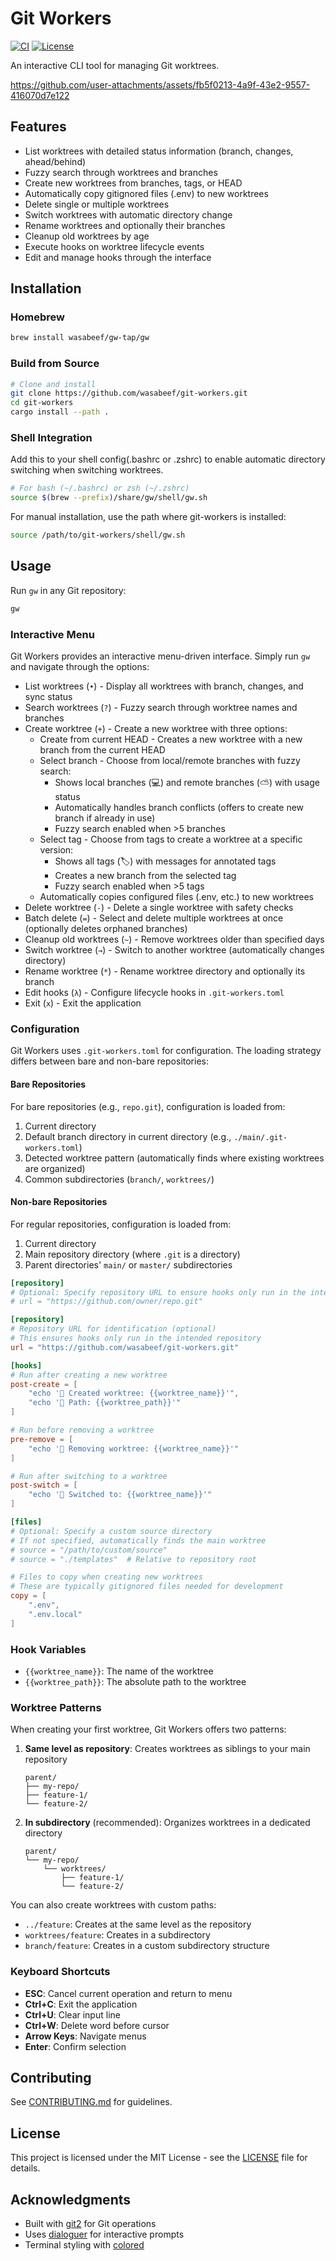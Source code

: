 # Git Workers

[![CI](https://github.com/wasabeef/git-workers/actions/workflows/ci.yml/badge.svg)](https://github.com/wasabeef/git-workers/actions/workflows/ci.yml)
[![License](https://img.shields.io/badge/license-MIT-blue.svg)](LICENSE)

An interactive CLI tool for managing Git worktrees.

https://github.com/user-attachments/assets/fb5f0213-4a9f-43e2-9557-416070d7e122

## Features

- List worktrees with detailed status information (branch, changes, ahead/behind)
- Fuzzy search through worktrees and branches
- Create new worktrees from branches, tags, or HEAD
- Automatically copy gitignored files (.env) to new worktrees
- Delete single or multiple worktrees
- Switch worktrees with automatic directory change
- Rename worktrees and optionally their branches
- Cleanup old worktrees by age
- Execute hooks on worktree lifecycle events
- Edit and manage hooks through the interface

## Installation

### Homebrew

```bash
brew install wasabeef/gw-tap/gw
```

### Build from Source

```bash
# Clone and install
git clone https://github.com/wasabeef/git-workers.git
cd git-workers
cargo install --path .
```

### Shell Integration

Add this to your shell config(.bashrc or .zshrc) to enable automatic directory switching when switching worktrees.

```bash
# For bash (~/.bashrc) or zsh (~/.zshrc)
source $(brew --prefix)/share/gw/shell/gw.sh
```

For manual installation, use the path where git-workers is installed:

```bash
source /path/to/git-workers/shell/gw.sh
```

## Usage

Run `gw` in any Git repository:

```bash
gw
```

### Interactive Menu

Git Workers provides an interactive menu-driven interface. Simply run `gw` and navigate through the options:

- List worktrees (`•`) - Display all worktrees with branch, changes, and sync status
- Search worktrees (`?`) - Fuzzy search through worktree names and branches
- Create worktree (`+`) - Create a new worktree with three options:
  - Create from current HEAD - Creates a new worktree with a new branch from the current HEAD
  - Select branch - Choose from local/remote branches with fuzzy search:
    - Shows local branches (💻) and remote branches (⛅️) with usage status
    - Automatically handles branch conflicts (offers to create new branch if already in use)
    - Fuzzy search enabled when >5 branches
  - Select tag - Choose from tags to create a worktree at a specific version:
    - Shows all tags (🏷️) with messages for annotated tags
    - Creates a new branch from the selected tag
    - Fuzzy search enabled when >5 tags
  - Automatically copies configured files (.env, etc.) to new worktrees
- Delete worktree (`-`) - Delete a single worktree with safety checks
- Batch delete (`=`) - Select and delete multiple worktrees at once (optionally deletes orphaned branches)
- Cleanup old worktrees (`~`) - Remove worktrees older than specified days
- Switch worktree (`→`) - Switch to another worktree (automatically changes directory)
- Rename worktree (`*`) - Rename worktree directory and optionally its branch
- Edit hooks (`λ`) - Configure lifecycle hooks in `.git-workers.toml`
- Exit (`x`) - Exit the application

### Configuration

Git Workers uses `.git-workers.toml` for configuration. The loading strategy differs between bare and non-bare repositories:

#### Bare Repositories

For bare repositories (e.g., `repo.git`), configuration is loaded from:

1. Current directory
2. Default branch directory in current directory (e.g., `./main/.git-workers.toml`)
3. Detected worktree pattern (automatically finds where existing worktrees are organized)
4. Common subdirectories (`branch/`, `worktrees/`)

#### Non-bare Repositories

For regular repositories, configuration is loaded from:

1. Current directory
2. Main repository directory (where `.git` is a directory)
3. Parent directories' `main/` or `master/` subdirectories

```toml
[repository]
# Optional: Specify repository URL to ensure hooks only run in the intended repository
# url = "https://github.com/owner/repo.git"

[repository]
# Repository URL for identification (optional)
# This ensures hooks only run in the intended repository
url = "https://github.com/wasabeef/git-workers.git"

[hooks]
# Run after creating a new worktree
post-create = [
    "echo '🤖 Created worktree: {{worktree_name}}'",
    "echo '🤖 Path: {{worktree_path}}'"
]

# Run before removing a worktree
pre-remove = [
    "echo '🤖 Removing worktree: {{worktree_name}}'"
]

# Run after switching to a worktree
post-switch = [
    "echo '🤖 Switched to: {{worktree_name}}'"
]

[files]
# Optional: Specify a custom source directory
# If not specified, automatically finds the main worktree
# source = "/path/to/custom/source"
# source = "./templates"  # Relative to repository root

# Files to copy when creating new worktrees
# These are typically gitignored files needed for development
copy = [
    ".env",
    ".env.local"
]
```

### Hook Variables

- `{{worktree_name}}`: The name of the worktree
- `{{worktree_path}}`: The absolute path to the worktree

### Worktree Patterns

When creating your first worktree, Git Workers offers two patterns:

1. **Same level as repository**: Creates worktrees as siblings to your main repository

   ```
   parent/
   ├── my-repo/
   ├── feature-1/
   └── feature-2/
   ```

2. **In subdirectory** (recommended): Organizes worktrees in a dedicated directory
   ```
   parent/
   └── my-repo/
       └── worktrees/
           ├── feature-1/
           └── feature-2/
   ```

You can also create worktrees with custom paths:

- `../feature`: Creates at the same level as the repository
- `worktrees/feature`: Creates in a subdirectory
- `branch/feature`: Creates in a custom subdirectory structure

### Keyboard Shortcuts

- **ESC**: Cancel current operation and return to menu
- **Ctrl+C**: Exit the application
- **Ctrl+U**: Clear input line
- **Ctrl+W**: Delete word before cursor
- **Arrow Keys**: Navigate menus
- **Enter**: Confirm selection

## Contributing

See [CONTRIBUTING.md](CONTRIBUTING.md) for guidelines.

## License

This project is licensed under the MIT License - see the [LICENSE](LICENSE) file for details.

## Acknowledgments

- Built with [git2](https://github.com/rust-lang/git2-rs) for Git operations
- Uses [dialoguer](https://github.com/console-rs/dialoguer) for interactive prompts
- Terminal styling with [colored](https://github.com/colored-rs/colored)
